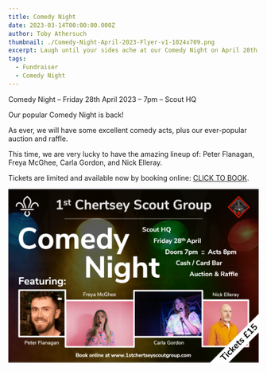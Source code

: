 ```yaml
---
title: Comedy Night
date: 2023-03-14T00:00:00.000Z
author: Toby Athersuch
thumbnail: ./Comedy-Night-April-2023-Flyer-v1-1024x709.png
excerpt: Laugh until your sides ache at our Comedy Night on April 28th, 2023, featuring top-notch comedians and exciting auction and raffle. Limited tickets!
tags:
  - Fundraiser
  - Comedy Night
---
```


Comedy Night – Friday 28th April 2023 – 7pm – Scout HQ

Our popular Comedy Night is back!

As ever, we will have some excellent comedy acts, plus our ever-popular auction and raffle.

This time, we are very lucky to have the amazing lineup of: Peter Flanagan, Freya McGhee, Carla Gordon, and Nick Elleray.

Tickets are limited and available now by booking online: [CLICK TO BOOK](https://www.ticketsource.co.uk/1st-chertsey-scout-group/t-yaevaox).

![Comedy Night Flyer](./Comedy-Night-April-2023-Flyer-v1-1024x709.png)
